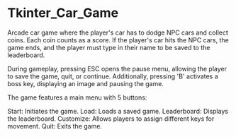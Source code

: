 # Tkinter_Car_Game
Arcade car game where the player's car has to dodge NPC cars and collect coins. Each coin counts as a score. If the player's car hits the NPC cars, the game ends, and the player must type in their name to be saved to the leaderboard.

During gameplay, pressing ESC opens the pause menu, allowing the player to save the game, quit, or continue. Additionally, pressing 'B' activates a boss key, displaying an image and pausing the game.

The game features a main menu with 5 buttons:

Start: Initiates the game.
Load: Loads a saved game.
Leaderboard: Displays the leaderboard.
Customize: Allows players to assign different keys for movement.
Quit: Exits the game.
